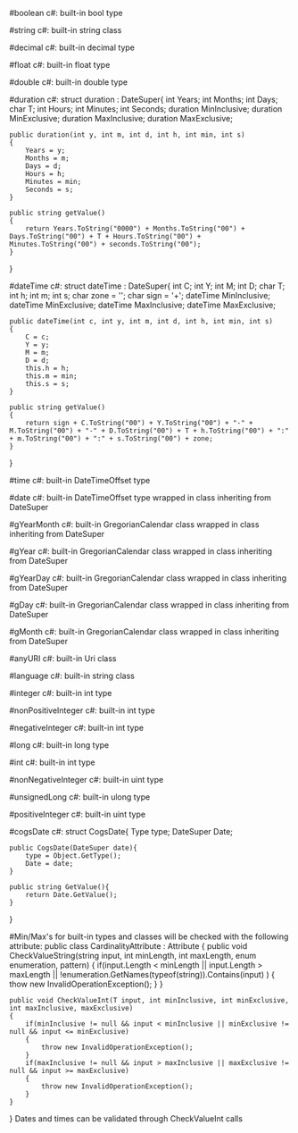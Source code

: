 
#boolean
c#: built-in bool type

#string
c#: built-in string class

#decimal
c#: built-in decimal type

#float
c#: built-in float type

#double
c#: built-in double type

#duration
c#: struct duration : DateSuper{
	int Years;
	int Months;
	int Days;
	char T;
	int Hours;
	int Minutes;
	int Seconds;
	duration MinInclusive;
	duration MinExclusive;
	duration MaxInclusive;
	duration MaxExclusive;

	public duration(int y, int m, int d, int h, int min, int s)
	{
		Years = y;
		Months = m;
		Days = d;
		Hours = h;
		Minutes = min;
		Seconds = s;
	}

	public string getValue()
	{
		return Years.ToString("0000") + Months.ToString("00") + Days.ToString("00") + T + Hours.ToString("00") + Minutes.ToString("00") + seconds.ToString("00");
	}
}

#dateTime
c#: struct dateTime : DateSuper{
	int C;
	int Y;
	int M;
	int D;
	char T;
	int h;
	int m;
	int s;
	char zone = '';
	char sign = '+';
	dateTime MinInclusive;
	dateTime MinExclusive;
	dateTime MaxInclusive;
	dateTime MaxExclusive;

	public dateTime(int c, int y, int m, int d, int h, int min, int s)
	{
		C = c;
		Y = y;
		M = m;
		D = d;
		this.h = h;
		this.m = min;
		this.s = s;
	}

	public string getValue()
	{
		return sign + C.ToString("00") + Y.ToString("00") + "-" + M.ToString("00") + "-" + D.ToString("00") + T + h.ToString("00") + ":" + m.ToString("00") + ":" + s.ToString("00") + zone;
	}
}

#time
c#: built-in DateTimeOffset type

#date
c#: built-in DateTimeOffset type wrapped in class inheriting from DateSuper

#gYearMonth
c#: built-in GregorianCalendar class wrapped in class inheriting from DateSuper

#gYear
c#: built-in GregorianCalendar class wrapped in class inheriting from DateSuper

#gYearDay
c#: built-in GregorianCalendar class wrapped in class inheriting from DateSuper

#gDay
c#: built-in GregorianCalendar class wrapped in class inheriting from DateSuper

#gMonth
c#: built-in GregorianCalendar class wrapped in class inheriting from DateSuper

#anyURI
c#: built-in Uri class

#language
c#: built-in string class

#integer
c#: built-in int type

#nonPositiveInteger
c#: built-in int type

#negativeInteger
c#: built-in int type

#long
c#: built-in long type

#int
c#: built-in int type

#nonNegativeInteger
c#: built-in uint type

#unsignedLong
c#: built-in ulong type

#positiveInteger
c#: built-in uint type

#cogsDate
c#: struct CogsDate{
	Type type;
	DateSuper Date;

	public CogsDate(DateSuper date){
		type = Object.GetType();
		Date = date;
	}

	public string GetValue(){
		return Date.GetValue();
	}
}

#Min/Max's for built-in types and classes will be checked with the following attribute:
public class CardinalityAttribute : Attribute
{
	public void CheckValueString(string input, int minLength, int maxLength, enum enumeration, pattern)
	{
		if(input.Length < minLength || input.Length > maxLength || !enumeration.GetNames(typeof(string)).Contains(input) )
		{
			thow new InvalidOperationException();
		}
	}

	public void CheckValueInt(T input, int minInclusive, int minExclusive, int maxInclusive, maxExclusive)
	{
		if(minInclusive != null && input < minInclusive || minExclusive != null && input <= minExclusive)
		{
			throw new InvalidOperationException();
		}
		if(maxInclusive != null && input > maxInclusive || maxExclusive != null && input >= maxExclusive)
		{
			throw new InvalidOperationException();
		}
	}
}
Dates and times can be validated through CheckValueInt calls
